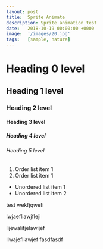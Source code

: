 ```yaml
---
layout: post
title:  Sprite Animate
description: Sprite animation test
date:   2018-10-19 00:00:00 +0000
image:  '/images/20.jpg'
tags:   [sample, nature]
---
```

# Heading 0 level
## Heading 1 level
### Heading 2 level
#### Heading 3 level
##### Heading 4 level
###### Heading 5 level

1. Order list item 1
2. Order list item 1

* Unordered list item 1
* Unordered list item 2

test
wekfjqwefi

lwjaefliawjfleji

lijewalifjelawijef

liwajefliawjef
fasdfasdf